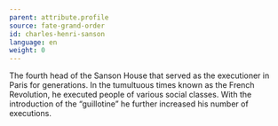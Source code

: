 ```yaml
---
parent: attribute.profile
source: fate-grand-order
id: charles-henri-sanson
language: en
weight: 0
---
```


The fourth head of the Sanson House that served as the executioner in Paris for generations. In the tumultuous times known as the French Revolution, he executed people of various social classes. With the introduction of the “guillotine” he further increased his number of executions.
